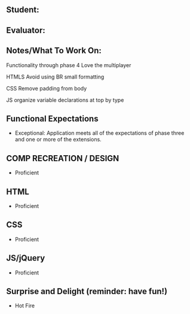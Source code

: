 ## Student:
## Evaluator:
## Notes/What To Work On:

Functionality
through phase 4
Love the multiplayer

HTMLS
Avoid using BR
small formatting

CSS
Remove padding from body

JS
organize variable declarations at top by type

## Functional Expectations

* Exceptional: Application meets all of the expectations of phase three and one or more of the extensions.  

## COMP RECREATION / DESIGN

* Proficient  

## HTML

* Proficient  

## CSS

* Proficient  

## JS/jQuery

* Proficient  

## Surprise and Delight (reminder: have fun!)

* Hot Fire  
